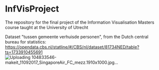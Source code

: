 # InfVisProject
The repository for the final project of the Information Visualisation Masters course taught at the University of Utrecht

Dataset "tussen gemeente verhuisde personen", from the Dutch central bureau for statistics: https://opendata.cbs.nl/statline/#/CBS/nl/dataset/81734NED/table?ts=1733910455691
![Uploading 104833546-makeit_11092017_SingaporeAir_FC_mezz.1910x1000.jpg…](test)
